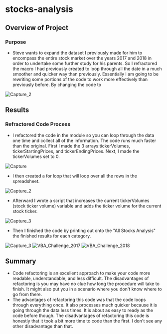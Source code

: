 # stocks-analysis

## Overview of Project

### Purpose

 - Steve wants to expand the dataset I previously made for him to encompass the entire stock market over the years 2017 and 2018 in order to undertake some further study for his parents. So I refractored the macro I had previously created to loop through all the date in a much smoother and quicker way than previously. Essentially I am going to be rewriting some portions of the code to work more effectively than previously before. By changing the code to 

![Capture_2](https://user-images.githubusercontent.com/91230277/141708359-67dfe875-e187-4d52-8d9c-33a1f6d77b6a.PNG)

## Results

### Refractored Code Process

 - I refactored the code in the module so you can loop through the data one time and collect all of the information. The code runs much faster than the original. First I made the 3 arrays:tickerVolumes, tickerStartingPrices, and tickerEndingPrices. Next, I made the tickerVolumes set to 0.

![Capture](https://user-images.githubusercontent.com/91230277/141710891-d8ee1429-e388-49a2-814f-ed2e313eb3eb.PNG)
 - I then created a for loop that will loop over all the rows in the spreadsheet.

![Capture_2](https://user-images.githubusercontent.com/91230277/141711443-b735062f-f3e4-4006-9c9d-4f1cb5ff3ad4.PNG)
 - Afterward I wrote a script that increases the current tickerVolumes (stock ticker volume) variable and adds the ticker volume for the current stock ticker.

![Capture_3](https://user-images.githubusercontent.com/91230277/141711514-9285293a-d6e3-4464-adf4-7fba9386a792.PNG)
 - Then I finished the code by printing out onto the "All Stocks Analysis" the finished results for each category.

![Capture_3](https://user-images.githubusercontent.com/91230277/141711575-23fa3c72-1493-4187-9d72-ebab56301668.PNG)
![VBA_Challenge_2017](https://user-images.githubusercontent.com/91230277/141711723-224f0c61-8e83-4851-b87d-f0238a33dca9.png)
![VBA_Challenge_2018](https://user-images.githubusercontent.com/91230277/141711724-265b94ad-a7ef-4bf0-a970-d9cd25ef8812.png)

## Summary

 - Code refactoring is an excellent approach to make your code more readable, understandable, and less difficult. The disadvantages of refactoring is you may have no clue how long the procedure will take to finish. It might also put you in a scenario where you don't know where to go from there.
 - The advantages of refactoring this code was that the code loops through everything once. It also processes much quicker because it is going through the data less times. It is about as easy to ready as the code before though. The disadvantages of refactoring this code is honestly that it took a bit more time to code than the first. I don't see any other disadvantage than that.

